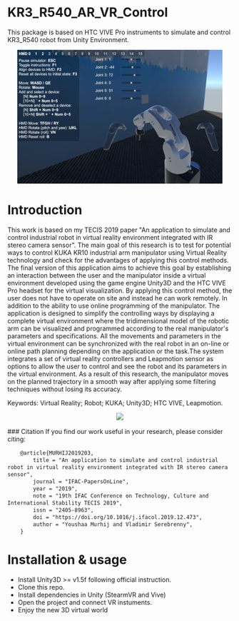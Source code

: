 # KR3_R540_AR_VR_Control

This package is based on HTC VIVE Pro instruments to simulate and control  KR3_R540 robot from Unity Environment. 
<p align="center">
  <img width="460" height="300" src="/1.png"> </img>
</p>

# Introduction
This work is based on my TECIS 2019 paper "An application to simulate and control industrial robot in virtual reality environment integrated with IR stereo camera sensor". 
The main goal of this research is to test for potential ways to control KUKA KR10 industrial arm manipulator using Virtual Reality technology and check for the advantages of applying this control methods. The final version of this application aims to achieve this goal by establishing an interaction between the user and the manipulator inside a virtual environment developed using the game engine Unity3D and the HTC VIVE Pro headset for the virtual visualization. By applying this control method, the user does not have to operate on site and instead he can work remotely. In addition to the ability to use online programming of the manipulator. The application is designed to simplify the controlling ways by displaying a complete virtual environment where the tridimensional model of the robotic arm can be visualized and programmed according to the real manipulator's parameters and specifications. All the movements and parameters in the virtual environment can be synchronized with the real robot in an on-line or online path planning depending on the application or the task.The system integrates a set of virtual reality controllers and Leapmotion sensor as options to allow the user to control and see the robot and its parameters in the virtual environment. As a result of this research, the manipulator moves on the planned trajectory in a smooth way after applying some filtering techniques without losing its accuracy.

Keywords: Virtual Reality; Robot; KUKA; Unity3D; HTC VIVE, Leapmotion.
<p align="center">
  <img height="300" src="/kr3.gif"> </img>
</p>
### Citation
If you find our work useful in your research, please consider citing:

        @article{MURHIJ2019203,
            title = "An application to simulate and control industrial robot in virtual reality environment integrated with IR stereo camera sensor",
            journal = "IFAC-PapersOnLine",
            year = "2019",
            note = "19th IFAC Conference on Technology, Culture and International Stability TECIS 2019",
            issn = "2405-8963",
            doi = "https://doi.org/10.1016/j.ifacol.2019.12.473",
            author = "Youshaa Murhij and Vladimir Serebrenny",
        }

# Installation & usage
* Install Unity3D >= v1.5f following official instruction.
* Clone this repo.
* Install dependencies in Unity (StearmVR and Vive)
* Open the project and connect VR instuments.
* Enjoy the new 3D virtual world
